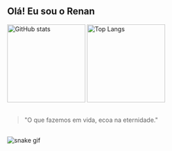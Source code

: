 ## Olá! Eu sou o Renan

<div>
  <img height="180em" alt="GitHub stats" src="https://github-readme-stats.vercel.app/api?username=renanholler&count_private=true&show_icons=true&theme=radical">
  <img height="180em" alt="Top Langs" src="https://github-readme-stats.vercel.app/api/top-langs/?username=renanholler&layout=compact&theme=radical">
</div>

##

>"O que fazemos em vida, ecoa na eternidade."

##

![snake gif](https://github.com/renanholler/renanholler/blob/output/github-contribution-grid-snake.gif)
